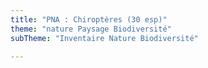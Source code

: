 ```yaml
---
title: "PNA : Chiroptères (30 esp)"
theme: "nature Paysage Biodiversité"
subTheme: "Inventaire Nature Biodiversité"

---
```

